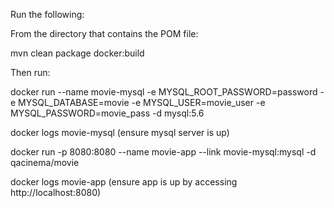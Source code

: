 Run the following:

From the directory that contains the POM file:

mvn clean package docker:build

Then run:

docker run --name movie-mysql -e MYSQL_ROOT_PASSWORD=password -e MYSQL_DATABASE=movie -e MYSQL_USER=movie_user -e MYSQL_PASSWORD=movie_pass -d mysql:5.6

docker logs movie-mysql (ensure mysql server is up)

docker run -p 8080:8080 --name movie-app --link movie-mysql:mysql -d qacinema/movie

docker logs movie-app (ensure app is up by accessing http://localhost:8080)
